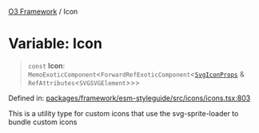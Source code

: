 [O3 Framework](../API.md) / Icon

# Variable: Icon

> `const` **Icon**: `MemoExoticComponent`\<`ForwardRefExoticComponent`\<[`SvgIconProps`](../type-aliases/SvgIconProps.md) & `RefAttributes`\<`SVGSVGElement`\>\>\>

Defined in: [packages/framework/esm-styleguide/src/icons/icons.tsx:803](https://github.com/habeshabro/openmrs-esm-core/blob/main/packages/framework/esm-styleguide/src/icons/icons.tsx#L803)

This is a utility type for custom icons that use the svg-sprite-loader to bundle custom icons
